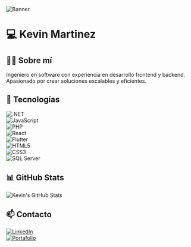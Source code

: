 ![Banner]([https://redblink.com/wp-content/uploads/2019/07/front-end-back-end-and-full-stack-web-development..gif?x65848](https://rohanfarooqui.wordpress.com/wp-content/uploads/2021/04/file_enc_dec.gif))  

# 💻 Kevin Martinez  

## 👨‍💻 Sobre mí  
Ingeniero en software con experiencia en desarrollo frontend y backend. Apasionado por crear soluciones escalables y eficientes.  

## 🚀 Tecnologías  
![.NET](https://img.shields.io/badge/.NET-512BD4?style=for-the-badge&logo=dotnet&logoColor=white)  
![JavaScript](https://img.shields.io/badge/JavaScript-F7DF1E?style=for-the-badge&logo=javascript&logoColor=black)  
![PHP](https://img.shields.io/badge/PHP-777BB4?style=for-the-badge&logo=php&logoColor=white)  
![React](https://img.shields.io/badge/React-61DAFB?style=for-the-badge&logo=react&logoColor=black)  
![Flutter](https://img.shields.io/badge/Flutter-02569B?style=for-the-badge&logo=flutter&logoColor=white)  
![HTML5](https://img.shields.io/badge/HTML5-E34F26?style=for-the-badge&logo=html5&logoColor=white)  
![CSS3](https://img.shields.io/badge/CSS3-1572B6?style=for-the-badge&logo=css3&logoColor=white)  
![SQL Server](https://img.shields.io/badge/SQL%20Server-CC2927?style=for-the-badge&logo=microsoftsqlserver&logoColor=white)  

## 📊 GitHub Stats  
![Kevin's GitHub Stats](https://github-readme-stats.vercel.app/api?username=KevinMartinez&show_icons=true&theme=dark)  

## 📫 Contacto  
[![LinkedIn](https://img.shields.io/badge/LinkedIn-0077B5?style=for-the-badge&logo=linkedin&logoColor=white)](https://www.linkedin.com/in/tu-perfil)  
[![Portafolio](https://img.shields.io/badge/Portafolio-000?style=for-the-badge&logo=react&logoColor=61DAFB)](https://tuportafolio.com)  
